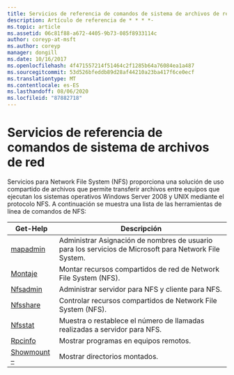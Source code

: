 ```yaml
---
title: Servicios de referencia de comandos de sistema de archivos de red
description: Artículo de referencia de * * * *-
ms.topic: article
ms.assetid: 06c81f88-a672-4405-9b73-085f8933114c
author: coreyp-at-msft
ms.author: coreyp
manager: dongill
ms.date: 10/16/2017
ms.openlocfilehash: 4f471557214f51464c2f1285b64a76084ea1a487
ms.sourcegitcommit: 53d526bfeddb89d28af44210a23ba417f6ce0ecf
ms.translationtype: MT
ms.contentlocale: es-ES
ms.lasthandoff: 08/06/2020
ms.locfileid: "87882718"
---
```

# <a name="services-for-network-file-system-command-reference"></a>Servicios de referencia de comandos de sistema de archivos de red

Servicios para Network File System (NFS) proporciona una solución de uso compartido de archivos que permite transferir archivos entre equipos que ejecutan los sistemas operativos Windows Server 2008 y UNIX mediante el protocolo NFS.
A continuación se muestra una lista de las herramientas de línea de comandos de NFS:


| Get-Help | Descripción |
| ------- | ----------- |
| [mapadmin](mapadmin.md) | Administrar Asignación de nombres de usuario para los servicios de Microsoft para Network File System. |
| [Montaje](mount.md) | Montar recursos compartidos de red de Network File System (NFS). |
| [Nfsadmin](nfsadmin.md) | Administrar servidor para NFS y cliente para NFS. |
| [Nfsshare](nfsshare.md) | Controlar recursos compartidos de Network File System (NFS). |
| [Nfsstat](nfsstat.md) | Muestra o restablece el número de llamadas realizadas a servidor para NFS. |
| [Rpcinfo](rpcinfo.md) | Mostrar programas en equipos remotos. |
| [Showmount –](showmount.md)|Mostrar directorios montados. |

